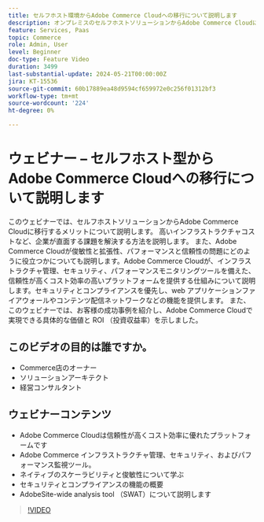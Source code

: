 ```yaml
---
title: セルフホスト環境からAdobe Commerce Cloudへの移行について説明します
description: オンプレミスのセルフホストソリューションからAdobe Commerce Cloudに移行するメリットについて説明します。 Adobe Commerce Cloudは、インフラストラクチャ管理、セキュリティ、およびパフォーマンス監視ツールを提供する、信頼性が高くコスト効率の高いプラットフォームです。これにより、生産性が向上します。
feature: Services, Paas
topic: Commerce
role: Admin, User
level: Beginner
doc-type: Feature Video
duration: 3499
last-substantial-update: 2024-05-21T00:00:00Z
jira: KT-15536
source-git-commit: 60b17889ea48d9594cf659972e0c256f01312bf3
workflow-type: tm+mt
source-wordcount: '224'
ht-degree: 0%

---
```



# ウェビナー – セルフホスト型からAdobe Commerce Cloudへの移行について説明します

このウェビナーでは、セルフホストソリューションからAdobe Commerce Cloudに移行するメリットについて説明します。 高いインフラストラクチャコストなど、企業が直面する課題を解決する方法を説明します。  また、Adobe Commerce Cloudが俊敏性と拡張性、パフォーマンスと信頼性の問題にどのように役立つかについても説明します。&#x200B;Adobe Commerce Cloudが、インフラストラクチャ管理、セキュリティ、パフォーマンスモニタリングツールを備えた、信頼性が高くコスト効率の高いプラットフォームを提供する仕組みについて説明します。&#x200B;セキュリティとコンプライアンスを優先し、web アプリケーションファイアウォールやコンテンツ配信ネットワークなどの機能を提供します。 また、このウェビナーでは、お客様の成功事例を紹介し、Adobe Commerce Cloudで実現できる具体的な価値と ROI （投資収益率）を示しました。

## このビデオの目的は誰ですか。

* Commerce店のオーナー
* ソリューションアーキテクト
* 経営コンサルタント


## ウェビナーコンテンツ

* Adobe Commerce Cloudは信頼性が高くコスト効率に優れたプラットフォームです
* Adobe Commerce インフラストラクチャ管理、セキュリティ、およびパフォーマンス監視ツール。&#x200B;
* ネイティブのスケーラビリティと俊敏性について学ぶ
* セキュリティとコンプライアンスの機能の概要
* AdobeSite-wide analysis tool （SWAT）について説明します

>[!VIDEO](https://video.tv.adobe.com/v/3429251?learn=on)